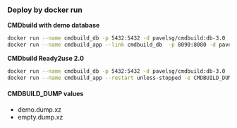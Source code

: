 ### Deploy by docker run
**CMDbuild with demo database**  
```bash
docker run --name cmdbuild_db -p 5432:5432 -d pavelsg/cmdbuild:db-3.0
docker run --name cmdbuild_app --link cmdbuild_db  -p 8090:8080 -d pavelsg/cmdbuild:app-3.3
```

**CMDbuild Ready2use 2.0**  
```bash  
docker run --name cmdbuild_db -p 5432:5432 -d pavelsg/cmdbuild:db-3.0
docker run --name cmdbuild_app --restart unless-stopped -e CMDBUILD_DUMP="ready2use_demo.dump.xz" --link cmdbuild_db  -p 8090:8080 -d pavelsg/cmdbuild:r2u-2.0-3.3
```  

#### CMDBUILD_DUMP values
* demo.dump.xz
* empty.dump.xz
